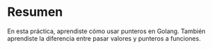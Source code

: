 # Resumen

En esta práctica, aprendiste cómo usar punteros en Golang. También aprendiste la diferencia entre pasar valores y punteros a funciones.
